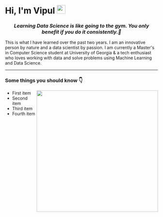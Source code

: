 <h1><strong>Hi, I'm Vipul</strong> <img src="https://raw.githubusercontent.com/syedareehaquasar/syedareehaquasar/master/gifs/Hi.gif" width="28px"></h1>

<h3 align="center"><em>Learning Data Science is like going to the gym. You only benefit if you do it consistently.💯</em></h3>

<p>This is what I have learned over the past two years. I am an innovative person by nature and a data scientist by passion. I am currently a Master's in Computer Science student at University of Georgia & a tech enthusiast who loves working with data and solve problems using Machine Learning and Data Science.</p>

<hr>

<h3>Some things you should know 👇</h3>
<img align="right" src="https://media.giphy.com/media/8DTnuPhxv0m4w/giphy.gif" width="400px">
<ul>
<li>First item</li>
<li>Second item</li>
<li>Third item</li>
<li>Fourth item</li>
</ul>
